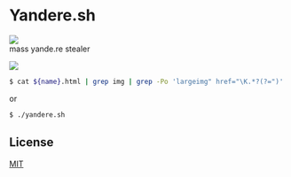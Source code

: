 # Yandere.sh  
![](https://img.shields.io/badge/code-yandere-blueviolet)  
mass yande.re stealer  

![](https://1.bp.blogspot.com/-fIfEmdtv-GI/XUdOAc8Et4I/AAAAAAAAJmU/InyiZ1lRIHsZ7pGhBnjapfTt5BG_FBVEACEwYBhgL/s1600/Screenshot_56.png)  

```sh
$ cat ${name}.html | grep img | grep -Po 'largeimg" href="\K.*?(?=")' | sed 's/\?.*//' > result/links.txt;
```  
or  
```sh
$ ./yandere.sh
```  
## License
[MIT](https://choosealicense.com/licenses/mit/)
